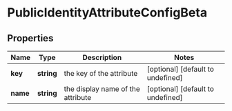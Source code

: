 # PublicIdentityAttributeConfigBeta

## Properties

Name | Type | Description | Notes
------------ | ------------- | ------------- | -------------
**key** | **string** | the key of the attribute | [optional] [default to undefined]
**name** | **string** | the display name of the attribute | [optional] [default to undefined]

